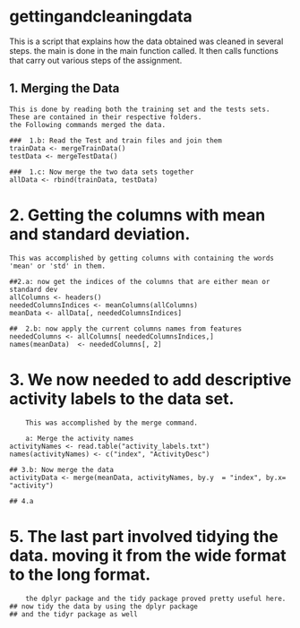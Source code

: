 # gettingandcleaningdata

This is a script that explains how the data obtained was cleaned in several steps.
the main is done in the main function called.
It then calls functions that carry out various steps of the assignment.

 ##  1. Merging the Data
 
	This is done by reading both the training set and the tests sets.
	These are contained in their respective folders.
	the Following commands merged the data.
 
	###  1.b: Read the Test and train files and join them
    trainData <- mergeTrainData()
    testData <- mergeTestData()
    
    ###  1.c: Now merge the two data sets together
    allData <- rbind(trainData, testData)
    
# 	2. Getting the columns with mean and standard deviation.
	This was accomplished by getting columns with containing the words 'mean' or 'std' in them.

	##2.a: now get the indices of the columns that are either mean or standard dev
    allColumns <- headers()
    neededColumnsIndices <- meanColumns(allColumns)
    meanData <- allData[, neededColumnsIndices]
    
    ##  2.b: now apply the current columns names from features
    neededColumns <- allColumns[ neededColumnsIndices,]
    names(meanData)  <- neededColumns[, 2]
    
#  3. We now needed to add descriptive activity labels to the data set.
		This was accomplished by the merge command.
		
		a: Merge the activity names
    activityNames <- read.table("activity_labels.txt")
    names(activityNames) <- c("index", "ActivityDesc")
    
    ## 3.b: Now merge the data
    activityData <- merge(meanData, activityNames, by.y  = "index", by.x= "activity")
    
    ## 4.a
    
# 	5. The last part involved tidying the data. moving it from the wide format to the long format.
		the dplyr package and the tidy package proved pretty useful here.
    ## now tidy the data by using the dplyr package
    ## and the tidyr package as well